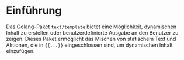 # Einführung

Das Golang-Paket `text/template` bietet eine Möglichkeit, dynamischen Inhalt zu erstellen oder benutzerdefinierte Ausgabe an den Benutzer zu zeigen. Dieses Paket ermöglicht das Mischen von statischem Text und Aktionen, die in `{{...}}` eingeschlossen sind, um dynamischen Inhalt einzufügen.
